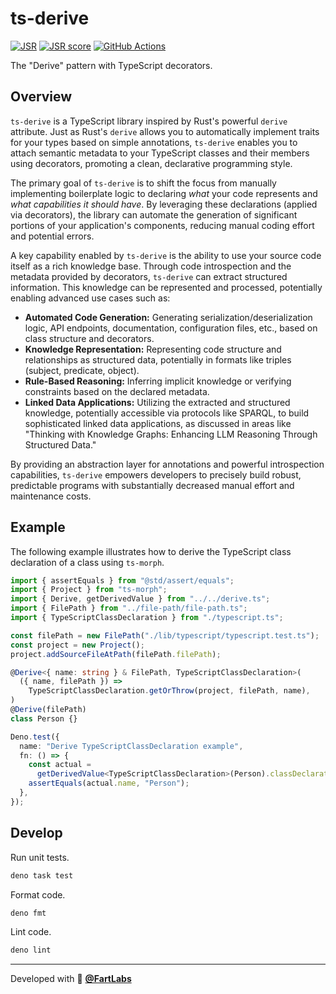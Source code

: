 # ts-derive

[![JSR](https://jsr.io/badges/@fartlabs/derive)](https://jsr.io/@fartlabs/derive)
[![JSR score](https://jsr.io/badges/@fartlabs/derive/score)](https://jsr.io/@fartlabs/derive/score)
[![GitHub Actions](https://github.com/FartLabs/ts-derive/actions/workflows/publish.yaml/badge.svg)](https://github.com/FartLabs/ts-derive/actions/workflows/publish.yaml)

The "Derive" pattern with TypeScript decorators.

## Overview

`ts-derive` is a TypeScript library inspired by Rust's powerful `derive`
attribute. Just as Rust's `derive` allows you to automatically implement traits
for your types based on simple annotations, `ts-derive` enables you to attach
semantic metadata to your TypeScript classes and their members using decorators,
promoting a clean, declarative programming style.

The primary goal of `ts-derive` is to shift the focus from manually implementing
boilerplate logic to declaring _what_ your code represents and _what
capabilities it should have_. By leveraging these declarations (applied via
decorators), the library can automate the generation of significant portions of
your application's components, reducing manual coding effort and potential
errors.

A key capability enabled by `ts-derive` is the ability to use your source code
itself as a rich knowledge base. Through code introspection and the metadata
provided by decorators, `ts-derive` can extract structured information. This
knowledge can be represented and processed, potentially enabling advanced use
cases such as:

- **Automated Code Generation:** Generating serialization/deserialization logic,
  API endpoints, documentation, configuration files, etc., based on class
  structure and decorators.
- **Knowledge Representation:** Representing code structure and relationships as
  structured data, potentially in formats like triples (subject, predicate,
  object).
- **Rule-Based Reasoning:** Inferring implicit knowledge or verifying
  constraints based on the declared metadata.
- **Linked Data Applications:** Utilizing the extracted and structured
  knowledge, potentially accessible via protocols like SPARQL, to build
  sophisticated linked data applications, as discussed in areas like "Thinking
  with Knowledge Graphs: Enhancing LLM Reasoning Through Structured Data."

By providing an abstraction layer for annotations and powerful introspection
capabilities, `ts-derive` empowers developers to precisely build robust,
predictable programs with substantially decreased manual effort and maintenance
costs.

## Example

The following example illustrates how to derive the TypeScript class declaration
of a class using `ts-morph`.

```ts
import { assertEquals } from "@std/assert/equals";
import { Project } from "ts-morph";
import { Derive, getDerivedValue } from "../../derive.ts";
import { FilePath } from "../file-path/file-path.ts";
import { TypeScriptClassDeclaration } from "./typescript.ts";

const filePath = new FilePath("./lib/typescript/typescript.test.ts");
const project = new Project();
project.addSourceFileAtPath(filePath.filePath);

@Derive<{ name: string } & FilePath, TypeScriptClassDeclaration>(
  ({ name, filePath }) =>
    TypeScriptClassDeclaration.getOrThrow(project, filePath, name),
)
@Derive(filePath)
class Person {}

Deno.test({
  name: "Derive TypeScriptClassDeclaration example",
  fn: () => {
    const actual =
      getDerivedValue<TypeScriptClassDeclaration>(Person).classDeclaration;
    assertEquals(actual.name, "Person");
  },
});
```

## Develop

Run unit tests.

```sh
deno task test
```

Format code.

```sh
deno fmt
```

Lint code.

```sh
deno lint
```

---

Developed with 💖 [**@FartLabs**](https://github.com/FartLabs)
